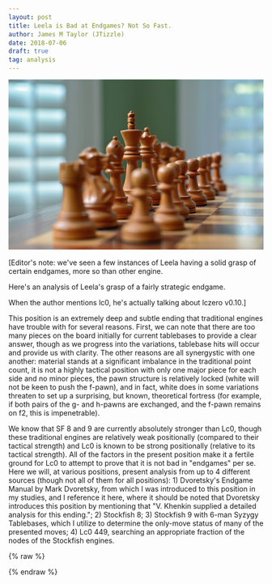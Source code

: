 ```yaml
---
layout: post
title: Leela is Bad at Endgames? Not So Fast.
author: James M Taylor (JTizzle)
date: 2018-07-06
draft: true
tag: analysis
---
```


![pic](https://raw.githubusercontent.com/dkappe/dkappe.github.io/master/public/images/chess.jpg)

[Editor's note: we've seen a few instances of Leela having a solid grasp of
certain endgames, more so than other engine.

Here's an analysis of Leela's grasp of a fairly strategic endgame.

When the author mentions lc0, he's actually talking about lczero v0.10.]

This position is an extremely deep and subtle ending that traditional engines have trouble with for several reasons. First, we can note that there are too many pieces on the board initially for current tablebases to provide a clear answer, though as we progress into the variations, tablebase hits will occur and provide us with clarity. The other reasons are all synergystic with one another: material stands at a significant imbalance in the traditional point count, it is not a highly tactical position with only one major piece for each side and no minor pieces, the pawn structure is relatively locked (white will not be keen to push the f-pawn), and in fact, white does in some variations threaten to set up a surprising, but known, theoretical fortress (for example, if both pairs of the g- and h-pawns are exchanged, and the f-pawn remains on f2, this is impenetrable).

We know that SF 8 and 9 are currently absolutely stronger than Lc0, though these traditional engines are relatively weak positionally (compared to their tactical strength) and Lc0 is known to be strong positionally (relative to its tactical strength). All of the factors in the present position make it a fertile ground for Lc0 to attempt to prove that it is not bad in "endgames" per se. Here we will, at various positions, present analysis from up to 4 different sources (though not all of them for all positions): 1) Dvoretsky's Endgame Manual by Mark Dvoretsky, from which I was introduced to this position in my studies, and I reference it here, where it should be noted that Dvoretsky introduces this position by mentioning that "V. Khenkin supplied a detailed analysis for this ending."; 2) Stockfish 8; 3) Stockfish 9 with 6-man Syzygy Tablebases, which I utilize to determine the only-move status of many of the presented moves; 4) Lc0 449, searching an appropriate fraction of the nodes of the Stockfish engines.

<!--more-->

{% raw %}
<div class="cbreplay" data-url="/public/pgn/Dorfman-Beliavsky_Lc0_2.pgn">
        </div>
{% endraw %}
